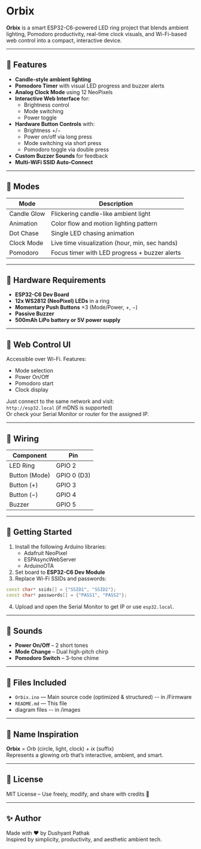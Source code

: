 # Orbix

**Orbix** is a smart ESP32-C6-powered LED ring project that blends ambient lighting, Pomodoro productivity, real-time clock visuals, and Wi-Fi-based web control into a compact, interactive device.

---

## 🌟 Features

- **Candle-style ambient lighting**
- **Pomodoro Timer** with visual LED progress and buzzer alerts
- **Analog Clock Mode** using 12 NeoPixels
- **Interactive Web Interface** for:
  - Brightness control
  - Mode switching
  - Power toggle
- **Hardware Button Controls** with:
  - Brightness +/−
  - Power on/off via long press
  - Mode switching via short press
  - Pomodoro toggle via double press
- **Custom Buzzer Sounds** for feedback
- **Multi-WiFi SSID Auto-Connect**
---

## 🧠 Modes

| Mode         | Description                                      |
|--------------|--------------------------------------------------|
| Candle Glow  | Flickering candle-like ambient light             |
| Animation    | Color flow and motion lighting pattern           |
| Dot Chase    | Single LED chasing animation                     |
| Clock Mode   | Live time visualization (hour, min, sec hands)   |
| Pomodoro     | Focus timer with LED progress + buzzer alerts    |

---

## 🔧 Hardware Requirements

- **ESP32-C6 Dev Board**
- **12x WS2812 (NeoPixel) LEDs** in a ring
- **Momentary Push Buttons** ×3 (Mode/Power, +, −)
- **Passive Buzzer**
- **500mAh LiPo battery or 5V power supply**

---

## 📲 Web Control UI

Accessible over Wi-Fi. Features:

- Mode selection
- Power On/Off
- Pomodoro start
- Clock display

Just connect to the same network and visit:  
``http://esp32.local`` (if mDNS is supported)  
Or check your Serial Monitor or router for the assigned IP.

---

## 🔌 Wiring

| Component       | Pin           |
|------------------|---------------|
| LED Ring         | GPIO 2        |
| Button (Mode)    | GPIO 0 (D3)   |
| Button (+)       | GPIO 3        |
| Button (−)       | GPIO 4        |
| Buzzer           | GPIO 5        |

---

## 🚀 Getting Started

1. Install the following Arduino libraries:
   - Adafruit NeoPixel
   - ESPAsyncWebServer
   - ArduinoOTA
2. Set board to **ESP32-C6 Dev Module**
3. Replace Wi-Fi SSIDs and passwords:

```cpp
const char* ssids[] = {"SSID1", "SSID2"};
const char* passwords[] = {"PASS1", "PASS2"};
```

4. Upload and open the Serial Monitor to get IP or use `esp32.local`.

---

## 🔔 Sounds

- **Power On/Off** – 2 short tones
- **Mode Change** – Dual high-pitch chirp
- **Pomodoro Switch** – 3-tone chime

---

## 📁 Files Included

- `Orbix.ino` — Main source code (optimized & structured) -- in /Firmware
- `README.md` — This file
- diagram files -- in /images

---

## 🧠 Name Inspiration

**Orbix** = *Orb* (circle, light, clock) + *ix* (suffix)  
Represents a glowing orb that’s interactive, ambient, and smart.

---

## 📜 License

MIT License – Use freely, modify, and share with credits 🙌

---

## ✨ Author

Made with ❤️ by Dushyant Pathak  
Inspired by simplicity, productivity, and aesthetic ambient tech.
